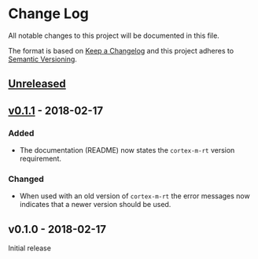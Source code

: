 # Change Log

All notable changes to this project will be documented in this file.

The format is based on [Keep a Changelog](http://keepachangelog.com/)
and this project adheres to [Semantic Versioning](http://semver.org/).

## [Unreleased]

## [v0.1.1] - 2018-02-17

### Added

- The documentation (README) now states the `cortex-m-rt` version requirement.

### Changed

- When used with an old version of `cortex-m-rt` the error messages now indicates that a newer
  version should be used.

## v0.1.0 - 2018-02-17

Initial release

[Unreleased]: https://github.com/japaric/cortex-m-rt-ld/compare/v0.1.1...HEAD
[v0.1.1]: https://github.com/japaric/cortex-m-rt-ld/compare/v0.1.0...v0.1.1
